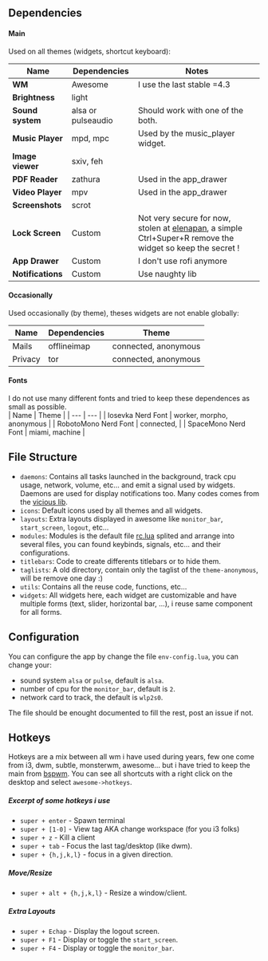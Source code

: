 ## Dependencies
#### Main
Used on all themes (widgets, shortcut keyboard):

| Name | Dependencies | Notes |
| --- | --- | --- |
| **WM** | Awesome | I use the last stable =4.3 |
| **Brightness** | light |
| **Sound system** | alsa or pulseaudio | Should work with one of the both. |
| **Music Player** | mpd, mpc | Used by the music\_player widget. |
| **Image viewer** | sxiv, feh | |
| **PDF Reader** | zathura | Used in the app\_drawer |
| **Video Player** | mpv | Used in the app\_drawer |
| **Screenshots** | scrot | |
| **Lock Screen** | Custom | Not very secure for now, stolen at [elenapan](https://github.com/elenapan/dotfiles/blob/master/config/awesome/noodle/lock_screen.lua), a simple Ctrl+Super+R remove the widget so keep the secret ! |
| **App Drawer** | Custom | I don't use rofi anymore |
| **Notifications** | Custom | Use naughty lib |

#### Occasionally
Used occasionally (by theme), theses widgets are not enable globally:

| Name | Dependencies | Theme |
| --- | --- | --- |
| Mails | offlineimap | connected, anonymous |
| Privacy | tor | connected, anonymous |

#### Fonts
I do not use many different fonts and tried to keep these dependences as small as possible.  
| Name | Theme |
| --- | --- |
| Iosevka Nerd Font | worker, morpho, anonymous |
| RobotoMono Nerd Font | connected, |
| SpaceMono Nerd Font | miami, machine |

## File Structure
+ `daemons`: Contains all tasks launched in the background, track cpu usage, network, volume, etc... and emit a signal used by widgets. Daemons are used for display notifications too. Many codes comes from the [vicious lib](https://github.com/vicious-widgets/vicious).
+ `icons`: Default icons used by all themes and all widgets.
+ `layouts`: Extra layouts displayed in awesome like `monitor_bar`, `start_screen`, `logout`, etc...
+ `modules`: Modules is the default file [rc.lua](https://awesomewm.org/doc/api/sample%20files/rc.lua.html) splited and arrange into several files, you can found keybinds, signals, etc... and their configurations.
+ `titlebars`: Code to create differents titlebars or to hide them.
+ `taglists`: A old directory, contain only the taglist of the `theme-anonymous`, will be remove one day :) 
+ `utils`: Contains all the reuse code, functions, etc... 
+ `widgets`: All widgets here, each widget are customizable and have multiple forms (text, slider, horizontal bar, ...), i reuse same component for all forms.

## Configuration
You can configure the app by change the file `env-config.lua`, you can change your:

+ sound system `alsa` or `pulse`, default is `alsa`.
+ number of cpu for the `monitor_bar`, default is `2`.
+ network card to track, the default is `wlp2s0`.

The file should be enought documented to fill the rest, post an issue if not.  

## Hotkeys
Hotkeys are a mix between all wm i have used during years, few one come from i3, dwm, subtle, monsterwm, awesome... but i have tried to keep the main from [bspwm](https://github.com/baskerville/bspwm/blob/master/examples/sxhkdrc). 
You can see all shortcuts with a right click on the desktop and select `awesome->hotkeys`.

##### Excerpt of some hotkeys i use
+ `super + enter` - Spawn terminal
+ `super + [1-0]` - View tag AKA change workspace (for you i3 folks)
+ `super + z` - Kill a client
+ `super + tab` - Focus the last tag/desktop (like dwm).
+ `super + {h,j,k,l}` - focus in a given direction.

##### Move/Resize
+ `super + alt + {h,j,k,l}` - Resize a window/client.

##### Extra Layouts
+ `super + Echap` - Display the logout screen.
+ `super + F1` - Display or toggle the `start_screen`.
+ `super + F4` - Display or toggle the `monitor_bar`.
